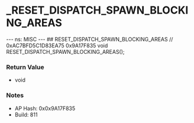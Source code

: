 # _RESET_DISPATCH_SPAWN_BLOCKING_AREAS

--- ns: MISC --- ## RESET_DISPATCH_SPAWN_BLOCKING_AREAS  // 0xAC7BFD5C1D83EA75 0x9A17F835 void RESET_DISPATCH_SPAWN_BLOCKING_AREAS();

### Return Value
* void

### Notes
* AP Hash: 0x0x9A17F835
* Build: 811

